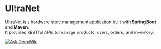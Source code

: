 # UltraNet
UltraNet is a hardware store management application built with **Spring Boot** and **Maven**.  
It provides RESTful APIs to manage products, users, orders, and inventory.

[![Ask DeepWiki](https://deepwiki.com/badge.svg)]([https://deepwiki.com/Andreyszn/UltraNet](https://app.devin.ai/wiki/Andreyszn/UltraNet#3.3))

